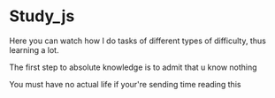 # Study_js
Here you can watch how I do tasks of different types of difficulty, thus learning a lot.

The first step to absolute knowledge is to admit that u know nothing

You must have no actual life if your're sending time reading this
